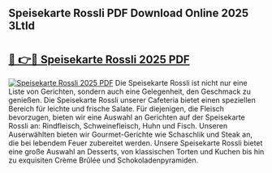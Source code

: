 ## Speisekarte Rossli PDF Download Online 2025 3LtId

# <h2><a href="http://gc91wo.nevu.top/?p=Speisekarte+Rossli">🔗 👉🔴 Speisekarte Rossli 2025 PDF</a></h2>

[![Speisekarte Rossli 2025 PDF](https://i.imgur.com/dBaPXMq.png)](http://gc91wo.nevu.top/?p=Speisekarte+Rossli)
Die Speisekarte Rossli ist nicht nur eine Liste von Gerichten, sondern auch eine Gelegenheit, den Geschmack zu genießen. Die Speisekarte Rossli unserer Cafeteria bietet einen speziellen Bereich für leichte und frische Salate. Für diejenigen, die Fleisch bevorzugen, bieten wir eine Auswahl an Gerichten auf der Speisekarte Rossli an: Rindfleisch, Schweinefleisch, Huhn und Fisch. Unseren Auserwählten bieten wir Gourmet-Gerichte wie Schaschlik und Steak an, die bei lebendem Feuer zubereitet werden. Unsere Speisekarte Rossli bietet eine große Auswahl an Desserts, von klassischen Torten und Kuchen bis hin zu exquisiten Crème Brûlée und Schokoladenpyramiden.
